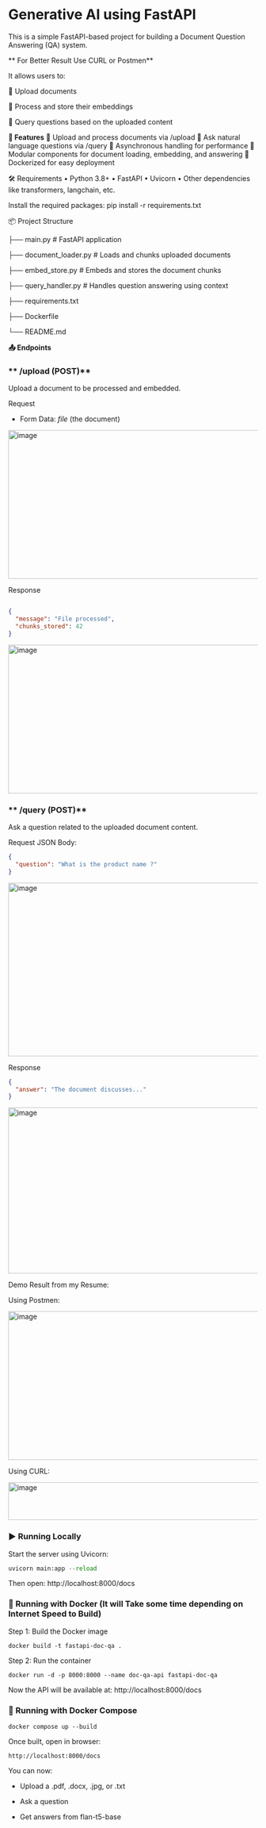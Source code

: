 # **Generative AI using FastAPI**

This is a simple FastAPI-based project for building a Document Question Answering (QA) system. 

** For Better Result Use CURL or Postmen**

It allows users to:

	Upload documents

	Process and store their embeddings

	Query questions based on the uploaded content


**🚀 Features**
	Upload and process documents via /upload
	Ask natural language questions via /query
	Asynchronous handling for performance
	Modular components for document loading, embedding, and answering
	Dockerized for easy deployment

🛠️ Requirements
•	Python 3.8+
•	FastAPI
•	Uvicorn
•	Other dependencies like transformers, langchain, etc.



Install the required packages:
pip install -r requirements.txt


📦 Project Structure


├── main.py               # FastAPI application

├── document_loader.py   # Loads and chunks uploaded documents

├── embed_store.py       # Embeds and stores the document chunks

├── query_handler.py     # Handles question answering using context

├── requirements.txt

├── Dockerfile

└── README.md

**📤 Endpoints**

### ** /upload (POST)**
Upload a document to be processed and embedded.

Request
- Form Data: *file* (the document)

<img width="800" height="300" alt="image" src="https://github.com/user-attachments/assets/d230847c-d5da-48a5-991f-15898df0ae44" />



Response
```json

{
  "message": "File processed",
  "chunks_stored": 42
}

```

<img width="800" height="300" alt="image" src="https://github.com/user-attachments/assets/6c0f2906-c3d0-4d6e-b5c4-614e56dd63ad" />





### ** /query (POST)**

Ask a question related to the uploaded document content.

Request
JSON Body:

```json
{
  "question": "What is the product name ?"
}

```

<img width="800" height="350" alt="image" src="https://github.com/user-attachments/assets/3ebe14a7-df55-4ff1-b279-d12c038ca6d1" />


Response

```json
{
  "answer": "The document discusses..."
}
```

<img width="800" height="335" alt="image" src="https://github.com/user-attachments/assets/36d7f749-f925-4f5d-8ef2-4c2451e02363" />

Demo Result from my Resume:

Using Postmen:


<img width="800" height="300" alt="image" src="https://github.com/user-attachments/assets/093c7346-148c-4c08-811a-028f273ce310" />

Using CURL:

<img width="800" height="76" alt="image" src="https://github.com/user-attachments/assets/c5e26f61-292c-4c33-bf50-6a5bc77e631c" />




### ▶️ Running Locally
Start the server using Uvicorn:

```python
uvicorn main:app --reload
```
Then open: http://localhost:8000/docs


### 🐳 Running with Docker (It will Take some time depending on Internet Speed to Build)


Step 1: Build the Docker image 

```console
docker build -t fastapi-doc-qa .
```

Step 2: Run the container

```console
docker run -d -p 8000:8000 --name doc-qa-api fastapi-doc-qa
```

Now the API will be available at: http://localhost:8000/docs


### 🐳 Running with Docker Compose


```console
docker compose up --build
```
Once built, open in browser:

```console
http://localhost:8000/docs
```
You can now:

- Upload a .pdf, .docx, .jpg, or .txt

- Ask a question

- Get answers from flan-t5-base





